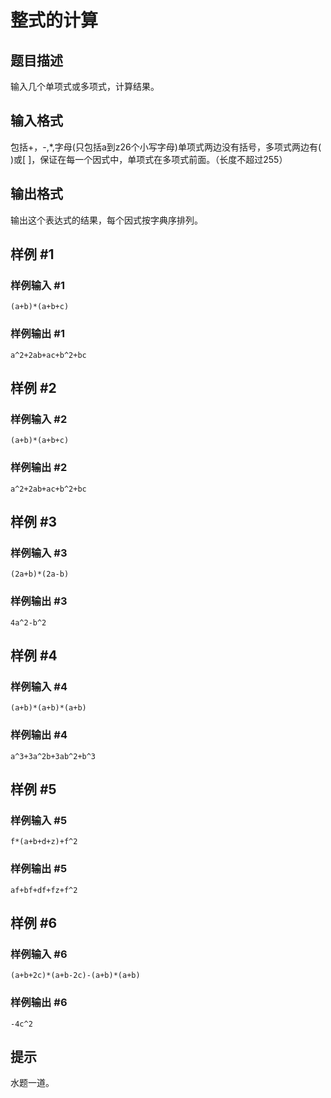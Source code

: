 # 整式的计算

## 题目描述

输入几个单项式或多项式，计算结果。


## 输入格式

包括+，-,\*,字母(只包括a到z26个小写字母)单项式两边没有括号，多项式两边有( )或[ ]，保证在每一个因式中，单项式在多项式前面。（长度不超过255）


## 输出格式

输出这个表达式的结果，每个因式按字典序排列。


## 样例 #1

### 样例输入 #1
```
(a+b)*(a+b+c)
```

### 样例输出 #1

```
a^2+2ab+ac+b^2+bc
```

## 样例 #2

### 样例输入 #2
```
(a+b)*(a+b+c)
```

### 样例输出 #2

```
a^2+2ab+ac+b^2+bc
```

## 样例 #3

### 样例输入 #3
```
(2a+b)*(2a-b)
```

### 样例输出 #3

```
4a^2-b^2
```

## 样例 #4

### 样例输入 #4
```
(a+b)*(a+b)*(a+b)
```

### 样例输出 #4

```
a^3+3a^2b+3ab^2+b^3
```

## 样例 #5

### 样例输入 #5
```
f*(a+b+d+z)+f^2
```

### 样例输出 #5

```
af+bf+df+fz+f^2
```

## 样例 #6

### 样例输入 #6
```
(a+b+2c)*(a+b-2c)-(a+b)*(a+b)
```

### 样例输出 #6

```
-4c^2
```

## 提示

水题一道。

